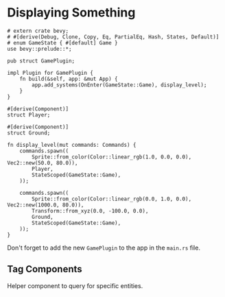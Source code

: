 # Displaying Something

```rust,no_run
# extern crate bevy;
# #[derive(Debug, Clone, Copy, Eq, PartialEq, Hash, States, Default)]
# enum GameState { #[default] Game }
use bevy::prelude::*;

pub struct GamePlugin;

impl Plugin for GamePlugin {
    fn build(&self, app: &mut App) {
        app.add_systems(OnEnter(GameState::Game), display_level);
    }
}

#[derive(Component)]
struct Player;

#[derive(Component)]
struct Ground;

fn display_level(mut commands: Commands) {
    commands.spawn((
        Sprite::from_color(Color::linear_rgb(1.0, 0.0, 0.0), Vec2::new(50.0, 80.0)),
        Player,
        StateScoped(GameState::Game),
    ));

    commands.spawn((
        Sprite::from_color(Color::linear_rgb(0.0, 1.0, 0.0), Vec2::new(1000.0, 80.0)),
        Transform::from_xyz(0.0, -100.0, 0.0),
        Ground,
        StateScoped(GameState::Game),
    ));
}
```

Don't forget to add the new `GamePlugin` to the app in the `main.rs` file.

## Tag Components

Helper component to query for specific entities.
